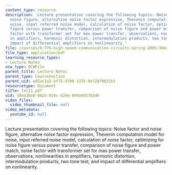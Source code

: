 ```yaml
---
content_type: resource
description: 'Lecture presentation covering the following topics: Noise factor and
  noise figure, alternative noise factor expression, Thevenin computation model for
  noise, input referred noise model, calculation of noise factor, optimizing for noise
  figure versus power transfer, comparison of noise figure and power match, noise
  factor with transformer set for max power transfer, observations, nonlinearities
  in amplifiers, harmonic distortion, intermodulation products, two tone test, and
  impact of differential amplifiers on nonlinearity.'
file: /courses/6-776-high-speed-communication-circuits-spring-2005/38ea1be09825024cd20eb09a0d5703d0_lec11.pdf
file_type: application/pdf
learning_resource_types:
- Lecture Notes
ocw_type: OCWFile
parent_title: Lecture Notes
parent_type: CourseSection
parent_uid: ad5ac1a3-bf75-d708-1325-0e728f9831b3
resourcetype: Document
title: lec11.pdf
uid: 38ea1be0-9825-024c-d20e-b09a0d5703d0
video_files:
  video_thumbnail_file: null
video_metadata:
  youtube_id: null
---
```

Lecture presentation covering the following topics: Noise factor and noise figure, alternative noise factor expression, Thevenin computation model for noise, input referred noise model, calculation of noise factor, optimizing for noise figure versus power transfer, comparison of noise figure and power match, noise factor with transformer set for max power transfer, observations, nonlinearities in amplifiers, harmonic distortion, intermodulation products, two tone test, and impact of differential amplifiers on nonlinearity.

